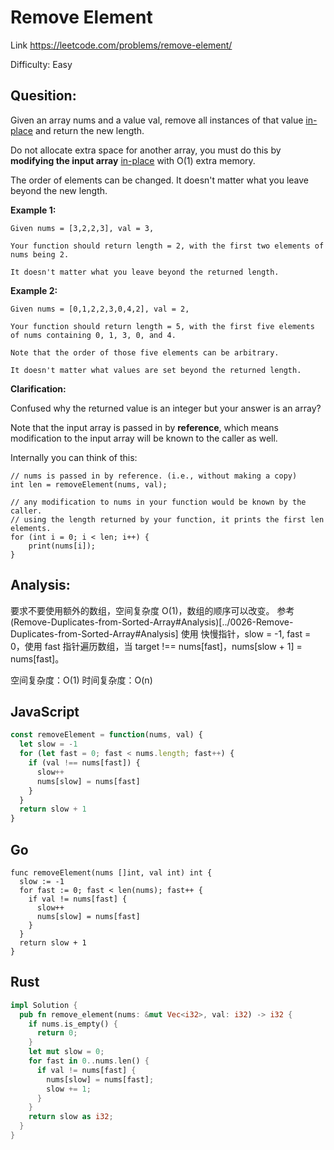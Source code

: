 # Remove Element

Link https://leetcode.com/problems/remove-element/

Difficulty: Easy

## Quesition:

Given an array nums and a value val, remove all instances of that value [in-place](https://en.wikipedia.org/wiki/In-place_algorithm) and return the new length.

Do not allocate extra space for another array, you must do this by **modifying the input array** [in-place](https://en.wikipedia.org/wiki/In-place_algorithm) with O(1) extra memory.

The order of elements can be changed. It doesn't matter what you leave beyond the new length.

**Example 1:**

```
Given nums = [3,2,2,3], val = 3,

Your function should return length = 2, with the first two elements of nums being 2.

It doesn't matter what you leave beyond the returned length.
```

**Example 2:**

```
Given nums = [0,1,2,2,3,0,4,2], val = 2,

Your function should return length = 5, with the first five elements of nums containing 0, 1, 3, 0, and 4.

Note that the order of those five elements can be arbitrary.

It doesn't matter what values are set beyond the returned length.
```

**Clarification:**

Confused why the returned value is an integer but your answer is an array?

Note that the input array is passed in by **reference**, which means modification to the input array will be known to the caller as well.

Internally you can think of this:

```
// nums is passed in by reference. (i.e., without making a copy)
int len = removeElement(nums, val);

// any modification to nums in your function would be known by the caller.
// using the length returned by your function, it prints the first len elements.
for (int i = 0; i < len; i++) {
    print(nums[i]);
}
```

## Analysis:

要求不要使用额外的数组，空间复杂度 O(1)，数组的顺序可以改变。
参考 (Remove-Duplicates-from-Sorted-Array#Analysis)[../0026-Remove-Duplicates-from-Sorted-Array#Analysis]
使用 快慢指针，slow = -1, fast = 0，使用 fast 指针遍历数组，当 target !== nums[fast]，nums[slow + 1] = nums[fast]。

空间复杂度：O(1)
时间复杂度：O(n)

## JavaScript

```JavaScript
const removeElement = function(nums, val) {
  let slow = -1
  for (let fast = 0; fast < nums.length; fast++) {
    if (val !== nums[fast]) {
      slow++
      nums[slow] = nums[fast]
    }
  }
  return slow + 1
}
```

## Go

```golang
func removeElement(nums []int, val int) int {
  slow := -1
  for fast := 0; fast < len(nums); fast++ {
    if val != nums[fast] {
      slow++
      nums[slow] = nums[fast]
    }
  }
  return slow + 1
}
```

## Rust

```rust
impl Solution {
  pub fn remove_element(nums: &mut Vec<i32>, val: i32) -> i32 {
    if nums.is_empty() {
      return 0;
    }
    let mut slow = 0;
    for fast in 0..nums.len() {
      if val != nums[fast] {
        nums[slow] = nums[fast];
        slow += 1;
      }
    }
    return slow as i32;
  }
}
```
